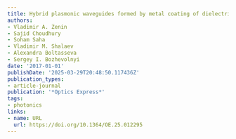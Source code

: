 ```yaml
---
title: Hybrid plasmonic waveguides formed by metal coating of dielectric ridges
authors:
- Vladimir A. Zenin
- Sajid Choudhury
- Soham Saha
- Vladimir M. Shalaev
- Alexandra Boltasseva
- Sergey I. Bozhevolnyi
date: '2017-01-01'
publishDate: '2025-03-29T20:48:50.117436Z'
publication_types:
- article-journal
publication: '*Optics Express*'
tags:
- photonics
links:
- name: URL
  url: https://doi.org/10.1364/OE.25.012295
---
```

